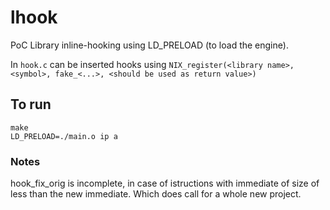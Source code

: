 # lhook
PoC Library inline-hooking using LD_PRELOAD (to load the engine).

In ```hook.c```  can be inserted hooks using ```NIX_register(<library name>, <symbol>, fake_<...>, <should be used as return value>)```

## To run
```
make
LD_PRELOAD=./main.o ip a
```
### Notes
hook_fix_orig is incomplete, in case of istructions with immediate of size of less than the new immediate.
Which does call for a whole new project.
